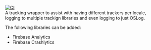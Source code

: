 [![CI](https://github.com/lolay/investigo-swift/workflows/CI/badge.svg)](https://github.com/lolay/investigo-swift/actions)<br/>
A tracking wrapper to assist with having different trackers per locale, logging to
multiple trackign libraries and even logging to just OSLog.

The following libraries can be added:
* Firebase Analytics
* Firebase Crashlytics
